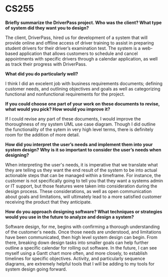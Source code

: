 # CS255

**Briefly summarize the DriverPass project. Who was the client? What type of system did they want you to design?**

The client, DriverPass, hired us for development of a system that will provide online and offline access of driver training to assist in preparing student drivers for their driver’s examination test. The system is a web-based application that allows customers to schedule and cancel appointments with specific drivers through a calendar application, as well as track their progress with DriverPass.

**What did you do particularly well?**

I think I did an excelent job with business requirements documents; defining customer needs, and outlining objectives and goals as well as categorizing functional and nonfunctional requirements for the project.

**If you could choose one part of your work on these documents to revise, what would you pick? How would you improve it?**

If I could revise any part of these documents, I would improve the thoroughness of my system UML use case diagram. Though I did outline the functionality of the sytem in very high level terms, there is definitely room for the addition of more detail.

**How did you interpret the user’s needs and implement them into your system design? Why is it so important to consider the user’s needs when designing?**

When interpreting the user's needs, it is imperative that we translate what they are telling us they want the end result of the system to be into actual actionable steps that can be managed within a timeframe. For instance, the customer is not specifically going to tell you that they want a systems admin or IT support, but those features were taken into consideration during the design process. These considerations, as well as open communication about goals and limitations, will ultimately lead to a more satisfied customer receiving the product that they anticipate.

**How do you approach designing software? What techniques or strategies would you use in the future to analyze and design a system?**

Software design, for me, begins with confirming a thorough understanding of the customer's needs. Once those needs are understood, and limitations have been communicated, then high level system design can begin. From there, breaking down design tasks into smaller goals can help further outline a specific calendar for rolling out software. In the future, I can see myself using a Gantt chart more often, and more closely, to establish timelines for specific objectives. Activity, and particularly sequence diagrams, are extremely helpful tools that I will be adding to my tools for system design going forward.

